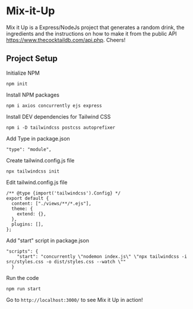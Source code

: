 # Mix-it-Up

Mix it Up is a Express/NodeJs project that generates a random drink, the ingredients and the instructions on how to make it from the public API https://www.thecocktaildb.com/api.php. Cheers!

## Project Setup

Initialize NPM
```
npm init
```

Install NPM packages
```
npm i axios concurrently ejs express
```

Install DEV dependencies for Tailwind CSS
```
npm i -D tailwindcss postcss autoprefixer
```

Add Type in package.json

```
"type": "module",
```

Create tailwind.config.js file
```
npx tailwindcss init
```

Edit tailwind.config.js file
```
/** @type {import('tailwindcss').Config} */
export default {
  content: ["./views/**/*.ejs"],
  theme: {
    extend: {},
  },
  plugins: [],
};
```

Add "start" script in package.json
```
"scripts": {
    "start": "concurrently \"nodemon index.js\" \"npx tailwindcss -i src/styles.css -o dist/styles.css --watch \""
  }
```

Run the code

```
npm run start
```

Go to ```http://localhost:3000/``` to see Mix it Up in action!
